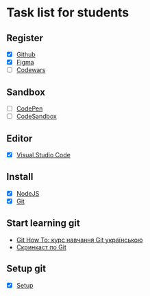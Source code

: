 # Task list for students

## Register

- [x] [Github](https://github.com/)
- [x] [Figma](https://www.figma.com)
- [ ] [Codewars](https://www.codewars.com/)

## Sandbox

- [ ] [CodePen](https://codepen.io/)
- [ ] [CodeSandbox](https://codesandbox.io/)

## Editor

- [x] [Visual Studio Code](https://code.visualstudio.com/)

## Install

- [x] [NodeJS](https://nodejs.org/uk/)
- [x] [Git](https://git-scm.com/downloads)

## Start learning git

- [Git How To: курс навчання Git українською](https://githowto.com/uk)
- [Скринкаст по Git](http://learn.javascript.ru/screencast/git)

## Setup git

- [x] [Setup](https://githowto.com/uk/setup)